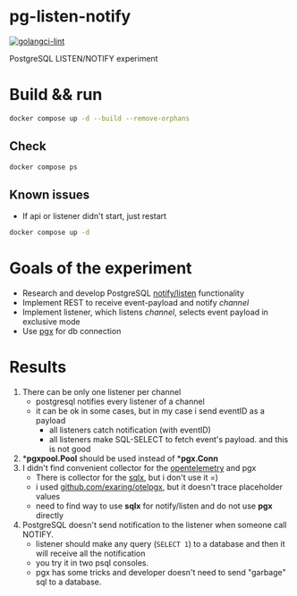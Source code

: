 # pg-listen-notify

[![golangci-lint](https://github.com/pzabolotniy/pg-listen-notify/actions/workflows/golangci-lint.yml/badge.svg?branch=main)](https://github.com/pzabolotniy/pg-listen-notify/actions/workflows/golangci-lint.yml)

PostgreSQL LISTEN/NOTIFY experiment

# Build && run

```bash
docker compose up -d --build --remove-orphans
```

## Check

```bash
docker compose ps
```

## Known issues

* If api or listener didn't start, just restart

```bash
docker compose up -d
```

# Goals of the experiment

* Research and develop PostgreSQL [notify/listen](https://www.postgresql.org/docs/current/sql-notify.html) functionality
* Implement REST to receive event-payload and notify _channel_
* Implement listener, which listens _channel_, selects event payload in exclusive mode
* Use [pgx](https://github.com/jackc/pgx) for db connection

# Results
1. There can be only one listener per channel
   * postgresql notifies every listener of a channel
   * it can be ok in some cases, but in my case i send eventID as a payload
      * all listeners catch notification (with eventID)
      * all listeners make SQL-SELECT to fetch event's payload. and this is not good
2. ***pgxpool.Pool** should be used instead of ***pgx.Conn**
3. I didn't find convenient collector for the [opentelemetry](https://opentelemetry.io/) and pgx
   * There is collector for the [sqlx](https://github.com/jmoiron/sqlx), but i don't use it =)
   * i used [github.com/exaring/otelpgx](github.com/exaring/otelpgx), but it doesn't trace placeholder values
   * need to find way to use **sqlx** for notify/listen and do not use **pgx** directly
4. PostgreSQL doesn't send notification to the listener when someone call NOTIFY.
   * listener should make any query (```SELECT 1```) to a database and then it will receive all the notification
   * you try it in two psql consoles.
   * pgx has some tricks and developer doesn't need to send "garbage" sql to a database.
